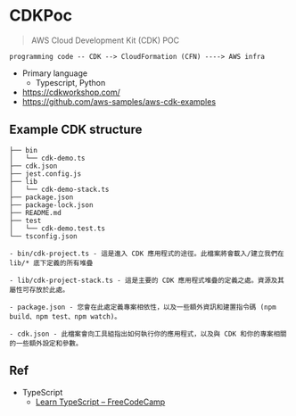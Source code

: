 # CDKPoc
>AWS Cloud Development Kit (CDK) POC

```
programming code -- CDK --> CloudFormation (CFN) ----> AWS infra
```

- Primary language
	- Typescript, Python
- https://cdkworkshop.com/
- https://github.com/aws-samples/aws-cdk-examples

## Example CDK structure
```
├── bin
│   └── cdk-demo.ts
├── cdk.json
├── jest.config.js
├── lib
│   └── cdk-demo-stack.ts
├── package.json
├── package-lock.json
├── README.md
├── test
│   └── cdk-demo.test.ts
└── tsconfig.json

- bin/cdk-project.ts - 這是進入 CDK 應用程式的途徑。此檔案將會載入/建立我們在 lib/* 底下定義的所有堆疊

- lib/cdk-project-stack.ts - 這是主要的 CDK 應用程式堆疊的定義之處。資源及其屬性可存放於此處。

- package.json - 您會在此處定義專案相依性，以及一些額外資訊和建置指令碼 (npm build、npm test、npm watch)。

- cdk.json - 此檔案會向工具組指出如何執行你的應用程式，以及與 CDK 和你的專案相關的一些額外設定和參數。
```

## Ref
- TypeScript
	- [Learn TypeScript – FreeCodeCamp](https://www.youtube.com/watch?v=30LWjhZzg50)
